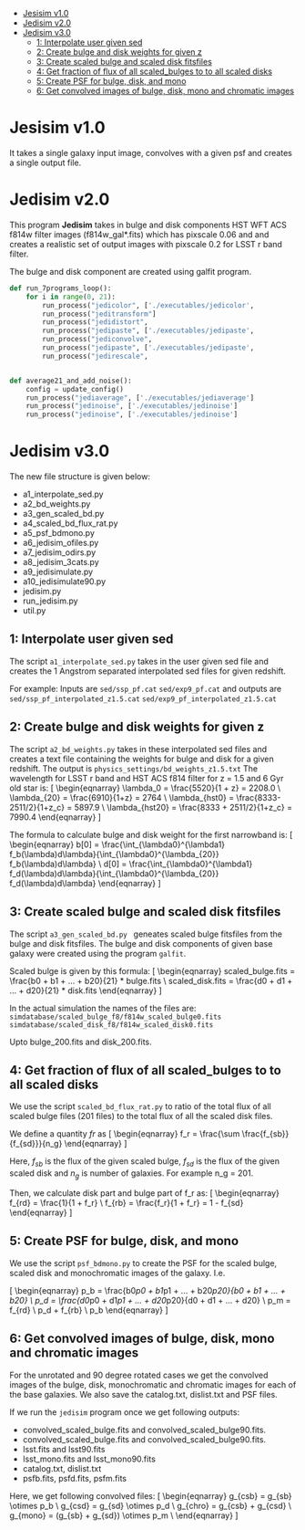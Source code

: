 
<!-- @import "[TOC]" {cmd="toc" depthFrom=1 depthTo=6 orderedList=false} -->
<!-- code_chunk_output -->

* [Jesisim v1.0](#jesisim-v10)
* [Jedisim v2.0](#jedisim-v20)
* [Jedisim  v3.0](#jedisim-v30)
	* [1: Interpolate user given sed](#interpolate-user-given-sed)
	* [2: Create bulge and disk weights for given z](#create-bulge-and-disk-weights-for-given-z)
	* [3: Create scaled bulge and scaled disk fitsfiles](#create-scaled-bulge-and-scaled-disk-fitsfiles)
	* [4: Get fraction of flux of all scaled_bulges to to all scaled disks](#get-fraction-of-flux-of-all-scaled_bulges-to-to-all-scaled-disks)
	* [5: Create PSF for bulge, disk, and mono](#create-psf-for-bulge-disk-and-mono)
	* [6: Get convolved images of bulge, disk, mono and chromatic images](#get-convolved-images-of-bulge-disk-mono-and-chromatic-images)

<!-- /code_chunk_output -->



# Jesisim v1.0
It takes a single galaxy input image, convolves with a given psf and
creates a single output file.

# Jedisim v2.0
This program **Jedisim** takes in bulge and disk components HST WFT ACS f814w filter images
(f814w_gal*.fits) which has pixscale 0.06 and and creates a realistic set of
output images with pixscale 0.2 for LSST r band filter.

The bulge and disk component are created using galfit program.


```python
def run_7programs_loop():
    for i in range(0, 21):
        run_process("jedicolor", ['./executables/jedicolor',
        run_process("jeditransform"]
        run_process("jedidistort",
        run_process("jedipaste", ['./executables/jedipaste',
        run_process("jediconvolve",
        run_process("jedipaste", ['./executables/jedipaste',
        run_process("jedirescale",


def average21_and_add_noise():
    config = update_config()
    run_process("jediaverage", ['./executables/jediaverage']
    run_process("jedinoise", ['./executables/jedinoise']
    run_process("jedinoise", ['./executables/jedinoise']
```

# Jedisim  v3.0
The new file structure is given below:

  - a1_interpolate_sed.py
  - a2_bd_weights.py
  - a3_gen_scaled_bd.py
  - a4_scaled_bd_flux_rat.py
  - a5_psf_bdmono.py
  - a6_jedisim_ofiles.py
  - a7_jedisim_odirs.py
  - a8_jedisim_3cats.py
  - a9_jedisimulate.py
  - a10_jedisimulate90.py
  - jedisim.py
  - run_jedisim.py
  - util.py

<!-- #*-*-*-*-*-*-*-*-*-*-*-*-*-*-*-*-*-*-*-*-*-*-*-*-*-* -->
<!-- #*-*-*-*-*-*-*-*-*-*-*-*-*-*-*-*-*-*-*-*-*-*-*-*-*-* -->
<!-- # Subheader:                                         -->
<!-- #*-*-*-*-*-*-*-*-*-*-*-*-*-*-*-*-*-*-*-*-*-*-*-*-*-* -->
<!-- #*-*-*-*-*-*-*-*-*-*-*-*-*-*-*-*-*-*-*-*-*-*-*-*-*-* -->
## 1: Interpolate user given sed
The script `a1_interpolate_sed.py` takes in the user given sed file and creates the 1 Angstrom separated interpolated sed files for given redshift.

For example:
Inputs are
`sed/ssp_pf.cat`
`sed/exp9_pf.cat`
and outputs are         `sed/ssp_pf_interpolated_z1.5.cat`
`sed/exp9_pf_interpolated_z1.5.cat`

<!-- #*-*-*-*-*-*-*-*-*-*-*-*-*-*-*-*-*-*-*-*-*-*-*-*-*-* -->
<!-- #*-*-*-*-*-*-*-*-*-*-*-*-*-*-*-*-*-*-*-*-*-*-*-*-*-* -->
<!-- # Subheader:                                         -->
<!-- #*-*-*-*-*-*-*-*-*-*-*-*-*-*-*-*-*-*-*-*-*-*-*-*-*-* -->
<!-- #*-*-*-*-*-*-*-*-*-*-*-*-*-*-*-*-*-*-*-*-*-*-*-*-*-* -->
## 2: Create bulge and disk weights for given z
The script `a2_bd_weights.py` takes in these interpolated sed files and creates a text file
containing the weights for bulge and disk for a given redshift.
The output is `physics_settings/bd_weights_z1.5.txt`
The wavelength for LSST r band and HST ACS f814 filter for z = 1.5 and 6 Gyr old
star is:
\[
 \begin{eqnarray}
 \lambda_0 = \frac{5520}{1 + z} = 2208.0 \\
 \lambda_{20} = \frac{6910}{1+z} = 2764 \\
 \lambda_{hst0} = \frac{8333- 2511/2}{1+z_c} = 5897.9 \\
 \lambda_{hst20} = \frac{8333 + 2511/2}{1+z_c} = 7990.4
 \end{eqnarray}
\]


The formula to calculate bulge and disk weight for the first narrowband is:
\[
 \begin{eqnarray}
b[0] = \frac{\int_{\lambda0}^{\lambda1} f_b(\lambda)d\lambda}{\int_{\lambda0}^{\lambda_{20}} f_b(\lambda)d\lambda} \\
d[0] = \frac{\int_{\lambda0}^{\lambda1} f_d(\lambda)d\lambda}{\int_{\lambda0}^{\lambda_{20}} f_d(\lambda)d\lambda}
\end{eqnarray}
\]

## 3: Create scaled bulge and scaled disk fitsfiles
The script `a3_gen_scaled_bd.py ` geneates scaled bulge fitsfiles from the bulge and disk fitsfiles.
The bulge and disk components of given base galaxy were created using the program `galfit`.

Scaled bulge is given by this formula:
\[
 \begin{eqnarray}
scaled\_bulge.fits =  \frac{b0 + b1 + ... + b20}{21} * bulge.fits \\
scaled\_disk.fits =  \frac{d0 + d1 + ... + d20}{21} * disk.fits
\end{eqnarray}
\]

In the actual simulation the names of the  files are:    
`simdatabase/scaled_bulge_f8/f814w_scaled_bulge0.fits`  
`simdatabase/scaled_disk_f8/f814w_scaled_disk0.fits`

Upto bulge_200.fits and disk_200.fits.


## 4: Get fraction of flux of all scaled_bulges to to all scaled disks
We use the script `scaled_bd_flux_rat.py` to ratio of the total flux of all
scaled bulge files (201 files) to the total flux of all the scaled disk files.

We define a quantity $fr$ as
\[
 \begin{eqnarray}
f_r = \frac{\sum  \frac{f_{sb}}{f_{sd}}}{n_g}
\end{eqnarray}
\]

Here, $f_{sb}$ is the flux of the given scaled bulge,
$f_{sd}$ is the flux of the given scaled disk and $n_g$ is number of galaxies.
For example n_g = 201.

Then, we calculate disk part and bulge part of f_r as:
\[
 \begin{eqnarray}
f_{rd} = \frac{1}{1 + f_r} \\
f_{rb} = \frac{f_r}{1 + f_r} = 1 - f_{sd}
\end{eqnarray}
\]

## 5: Create PSF for bulge, disk, and mono
We use the script `psf_bdmono.py`  to create the PSF for the scaled bulge, scaled disk and monochromatic images of the galaxy.
I.e.

\[
 \begin{eqnarray}
p_b = \frac{b0*p0 + b1*p1 + ... + b20*p20}{b0 + b1 + ... + b20} \\
p_d = \frac{d0*p0 + d1*p1 + ... + d20*p20}{d0 + d1 + ... + d20} \\
p_m = f_{rd} \ p_d + f_{rb} \ p_b
\end{eqnarray}
\]
<!-- #*-*-*-*--*-*-*-*-*-*-*-* -->

## 6: Get convolved images of bulge, disk, mono and chromatic images
For the unrotated and 90 degree rotated cases we get the convolved images of the
bulge, disk, monochromatic and chromatic images for each of the base galaxies.
We also save the catalog.txt, dislist.txt and PSF files.

If we run the `jedisim` program once we get following outputs:

 - convolved_scaled_bulge.fits and convolved_scaled_bulge90.fits.
 - convolved_scaled_bulge.fits and convolved_scaled_bulge90.fits.
 - lsst.fits and lsst90.fits
 - lsst_mono.fits and lsst_mono90.fits
 - catalog.txt, dislist.txt
 - psfb.fits, psfd.fits, psfm.fits

Here, we get following convolved files:
\[
 \begin{eqnarray}
g_{csb} = g_{sb} \otimes p_b \\
g_{csd} = g_{sd} \otimes p_d \\
g_{chro} = g_{csb} + g_{csd}  \\
g_{mono} = (g_{sb} + g_{sd}) \otimes p_m  \\
\end{eqnarray}
\]
